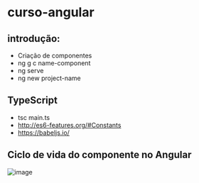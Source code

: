 # curso-angular

## introdução:
 - Criação de componentes
 - ng g c name-component
 - ng serve
 - ng new project-name
 
 ## TypeScript
  - tsc main.ts
  - http://es6-features.org/#Constants
  - https://babeljs.io/


 ## Ciclo de vida do componente no Angular
![image](https://user-images.githubusercontent.com/37081555/228396654-4b1654d4-f161-464d-9904-d63e07c69314.png)
